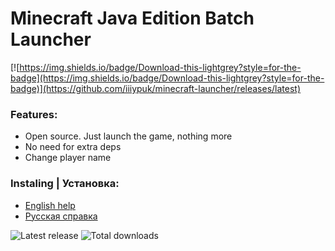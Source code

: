 Minecraft Java Edition Batch Launcher
========================
[![https://img.shields.io/badge/Download-this-lightgrey?style=for-the-badge](https://img.shields.io/badge/Download-this-lightgrey?style=for-the-badge)](https://github.com/iiiypuk/minecraft-launcher/releases/latest)

### Features:
* Open source. Just launch the game, nothing more
* No need for extra deps
* Change player name

### Instaling | Установка:
+ [English help](https://github.com/IIIypuk/minecraft-launcher/blob/master/INSTALLATION_EN.md)
+ [Русская справка](https://github.com/IIIypuk/minecraft-launcher/blob/master/INSTALLATION_RU.md)

![Latest release](https://img.shields.io/github/v/release/iiiypuk/minecraft-launcher?style=for-the-badge) ![Total downloads](https://img.shields.io/github/downloads/iiiypuk/minecraft-launcher/total?style=for-the-badge)

